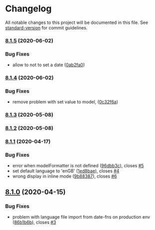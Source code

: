 # Changelog

All notable changes to this project will be documented in this file. See [standard-version](https://github.com/conventional-changelog/standard-version) for commit guidelines.

### [8.1.5](https://github.com/burasuk/b5k-datepicker/compare/v8.1.4...v8.1.5) (2020-06-02)


### Bug Fixes

* allow to not to set a date ([0ab2fa0](https://github.com/burasuk/b5k-datepicker/commit/0ab2fa0663ec0eea213df37d89a1319956731047))

### [8.1.4](https://github.com/burasuk/b5k-datepicker/compare/v8.1.3...v8.1.4) (2020-06-02)


### Bug Fixes

* remove problem with set value to model, ([0c32f6a](https://github.com/burasuk/b5k-datepicker/commit/0c32f6ad48862fbf6cbfb80274b529ae60fe8529))

### [8.1.3](https://github.com/burasuk/b5k-datepicker/compare/v8.1.2...v8.1.3) (2020-05-08)

### [8.1.2](https://github.com/burasuk/b5k-datepicker/compare/v8.1.1...v8.1.2) (2020-05-08)

### [8.1.1](https://github.com/burasuk/b5k-datepicker/compare/v8.1.0...v8.1.1) (2020-04-17)


### Bug Fixes

* error when modelFormatter is not defined ([96dbb3c](https://github.com/burasuk/b5k-datepicker/commit/96dbb3c02e5e628dfeffbbb9e0fa466fed4e8710)), closes [#5](https://github.com/burasuk/b5k-datepicker/issues/5)
* set default language to 'enGB' ([1ed8bae](https://github.com/burasuk/b5k-datepicker/commit/1ed8baebc06637d83af49f836c2841fc75913d85)), closes [#4](https://github.com/burasuk/b5k-datepicker/issues/4)
* wrong display in inline mode ([9b88387](https://github.com/burasuk/b5k-datepicker/commit/9b8838777574da638eaaac286aee8cfbc937f772)), closes [#6](https://github.com/burasuk/b5k-datepicker/issues/6)

## [8.1.0](https://github.com/burasuk/b5k-datepicker/compare/v8.0.7...v8.1.0) (2020-04-15)


### Bug Fixes

* problem with language file import from date-fns on production env ([86b1b6b](https://github.com/burasuk/b5k-datepicker/commit/86b1b6b63704fbecfef12a255477d2458e8a633b)), closes [#3](https://github.com/burasuk/b5k-datepicker/issues/3)
